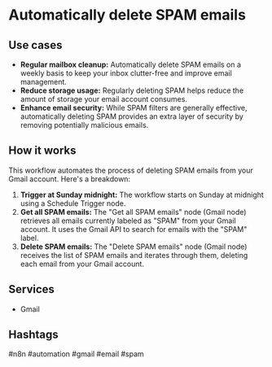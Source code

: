 # Automatically delete SPAM emails

## Use cases

- **Regular mailbox cleanup:** Automatically delete SPAM emails on a weekly basis to keep your inbox clutter-free and improve email management.
- **Reduce storage usage:** Regularly deleting SPAM helps reduce the amount of storage your email account consumes.
- **Enhance email security:** While SPAM filters are generally effective, automatically deleting SPAM provides an extra layer of security by removing potentially malicious emails.

## How it works

This workflow automates the process of deleting SPAM emails from your Gmail account. Here's a breakdown:

1.  **Trigger at Sunday midnight:** The workflow starts on Sunday at midnight using a Schedule Trigger node.
2.  **Get all SPAM emails:** The "Get all SPAM emails" node (Gmail node) retrieves all emails currently labeled as "SPAM" from your Gmail account. It uses the Gmail API to search for emails with the "SPAM" label.
3.  **Delete SPAM emails:** The "Delete SPAM emails" node (Gmail node) receives the list of SPAM emails and iterates through them, deleting each email from your Gmail account.

## Services

-   Gmail

## Hashtags

#n8n #automation #gmail #email #spam
